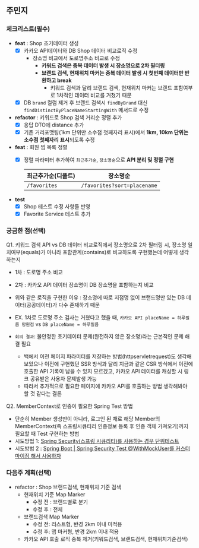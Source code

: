 ## 주민지

### 체크리스트(필수)
- **feat** : Shop 초기데이터 생성
    - [x] 카카오 API데이터와 DB Shop 데이터 비교로직 수정
        - 장소명 비교에서 도로명주소 비교로 수정
            - **키워드 검색은 중복 데이터 발생 시 장소명으로 2차 필터링**
            - **브랜드 검색, 현재위치 마커는 중복 데이터 발생 시 첫번째 데이터만 반환하고 break**
              - 키워드 검색과 달리 브랜드 검색, 현재위치 마커는 브랜드 포함여부로 1차적인 데이터 비교를 거쳤기 때문
    - [x] DB `brand` 컬럼 제거 후 브랜드 검색시 `findByBrand` 대신 `findDistinctByPlaceNameStartingWith` 메서드로 수정
- **refactor** : 키워드로 Shop 검색 거리순 정렬 추가
   - [x] 응답 DTO에 distance 추가
   - [x] 기존 거리포맷팅(1km 단위만 소수점 첫째자리 표시)에서 **1km, 10km 단위는 소수점 첫째자리 표시**되도록 수정
- **feat** : 회원 찜 목록 정렬
   - [x] 정렬 파라미터 추가하여 `최근추가순`, `장소명순`으로 **API 분리 및 정렬 구현** 
     
     |최근추가순(디폴트)|장소명순|
     |--------------|------|
     |`/favorites` |`/favorites?sort=placename` |
- **test** 
   - [x] Shop 테스트 수정 사항들 반영
   - [x] Favorite Service 테스트 추가

### 궁금한 점(선택)
Q1. 키워드 검색 API vs DB 데이터 비교로직에서 장소명으로 2차 필터링 시, 장소명 일치여부(equals)가 아니라 포함관계(contains)로 비교하도록 구현했는데 어떻게 생각하는지
  - 1차 : 도로명 주소 비교
  - 2차 : 카카오 API 데이터 장소명이 DB 장소명을 포함하는지 비교
  - 위와 같은 로직을 구현한 이유 : 장소명에 따로 지점명 없이 브랜드명만 있는 DB 데이터(공공데이터)가 다수 존재하기 때문
  - EX. 1차로 도로명 주소 검사는 거쳤다고 했을 때, `카카오 API placeName = 하루필름 망원점` vs `DB placeName = 하루필름`
  
  - `회의 결과`: 불안정한 초기데이터 문제(완전하지 않은 장소명)라는 근본적인 문제 해결 필요
    - 백에서 이전 페이지 파라미터를 저장하는 방법(httpservletrequest)도 생각해보았으나 이전에 구현했던 SSR 방식과 달리 지금과 같은 CSR 방식에서 이전에 호출한 API 기록이 남을 수 있지 모르겠고, 카카오 API 데이터를 캐싱할 시 링크 공유받은 사용자 문제발생 가능
    - 따라서 추가적으로 필요한 페이지에 카카오 API를 호출하는 방법 생각해봐야 할 것 같다는 결론
 
Q2. MemberContext로 인증이 필요한 Spring Test 방법
  - 단순히 Member 생성만이 아니라, 로그인 된 채로 해당 Member의 MemberContext(즉 스프링시큐티리 인증정보 등록 후 인증 객체 가져오기)까지 필요할 때 Test 구현하는 방법
  - 시도방법 1: [Spring Security(스프링 시큐리티)를 사용하는 경우 단위테스트](https://reiphiel.tistory.com/entry/spring-security-unit-test)
  - 시도방법 2 : [Spring Boot | Spring Security Test @WithMockUser를 커스터마이징 해서 사용하자](https://gaemi606.tistory.com/entry/Spring-Boot-Spring-Security-Test-WithMockUser%EB%A5%BC-%EC%BB%A4%EC%8A%A4%ED%84%B0%EB%A7%88%EC%9D%B4%EC%A7%95-%ED%95%B4%EC%84%9C-%EC%82%AC%EC%9A%A9%ED%95%98%EC%9E%90)
### 다음주 계획(선택)
- refactor : Shop 브랜드검색, 현재위치 기준 검색
  - 현재위치 기준 Map Marker 
    - 수정 전 : 브랜드별로 분기
    - 수정 후 : 전체
  - 브랜드검색 Map Marker
    - 수정 전: 리스트형, 반경 2km 이내 미적용
    - 수정 후: 맵 마커형, 반경 2km 이내 적용
  - 카카오 API 호출 로직 중복 제거(키워드검색, 브랜드검색, 현재위치기준검색)
